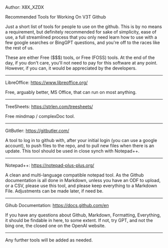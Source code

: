 Author: X8X_XZDX

Recommended Tools for Working On V3T Github

Just a short list of tools for people to use on the github.  This is by no means a requirement, but definitely recommended for sake of simplicity, ease of use, a full streamlined process that you only need learn how to use with a few google searches or BingGPT questions, and you're off to the races like the rest of us.

These are either Free ($$$) tools, or Free (FOSS) tools.  At the end of the day, if you don't care, you'll not need to pay for this software at any point.  However, if you can, it would be appreciated by the developers.

---------------------------------------------------------



LibreOffice:  https://www.libreoffice.org/

Free, arguably better, MS Office, that can run on most anything.

--------------------------------------------

TreeSheets:  https://strlen.com/treesheets/

Free mindmap / complexDoc tool.

-------------------------------------------

GitButler:  https://gitbutler.com/

A tool to log in to github with, after your initial login (you can use a google account), to push files to the repo, and to pull new files when there is an update.  This tool should be used in close synch with Notepad++.

--------------------------------------------------

Notepad++:  https://notepad-plus-plus.org/

A clean and multi-language compatible notepad tool.  As the Github documentation is all done in Markdown, unless you have an ODF to upload, or a CSV, please use this tool, and please keep everything to a Markdown File.  Adjustments can be made later, if need be.

----------------------------------------------------

Gihub Documentation:  https://docs.github.com/en

If you have any questions about Github, Markdown, Formatting, Everything, it should be findable in here, to some extent.  If not, try GPT, and not the bing one, the closed one on the OpenAI website.

-------------------------------------------------------




Any further tools will be added as needed.




